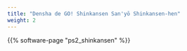 ```yaml
---
title: "Densha de GO! Shinkansen San'yō Shinkansen-hen"
weight: 2
---
```


{{% software-page "ps2_shinkansen" %}}
